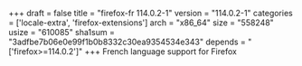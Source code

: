 +++
draft = false
title = "firefox-fr 114.0.2-1"
version = "114.0.2-1"
categories = ['locale-extra', 'firefox-extensions']
arch = "x86_64"
size = "558248"
usize = "610085"
sha1sum = "3adfbe7b06e0e99f1b0b8332c30ea9354534e343"
depends = "['firefox>=114.0.2']"
+++
French language support for Firefox